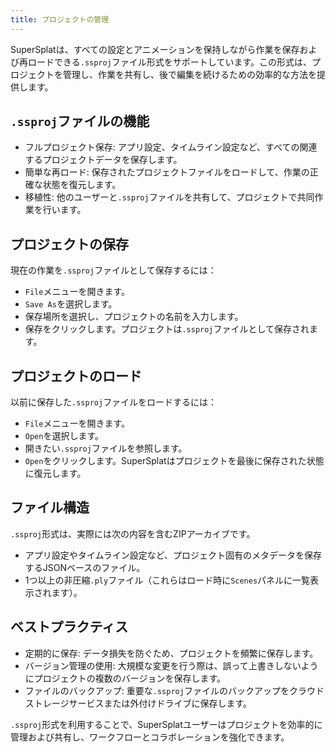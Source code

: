```yaml
---
title: プロジェクトの管理
---
```


SuperSplatは、すべての設定とアニメーションを保持しながら作業を保存および再ロードできる`.ssproj`ファイル形式をサポートしています。この形式は、プロジェクトを管理し、作業を共有し、後で編集を続けるための効率的な方法を提供します。

## `.ssproj`ファイルの機能

* フルプロジェクト保存: アプリ設定、タイムライン設定など、すべての関連するプロジェクトデータを保存します。
* 簡単な再ロード: 保存されたプロジェクトファイルをロードして、作業の正確な状態を復元します。
* 移植性: 他のユーザーと`.ssproj`ファイルを共有して、プロジェクトで共同作業を行います。

## プロジェクトの保存

現在の作業を`.ssproj`ファイルとして保存するには：

* `File`メニューを開きます。
* `Save As`を選択します。
* 保存場所を選択し、プロジェクトの名前を入力します。
* 保存をクリックします。プロジェクトは`.ssproj`ファイルとして保存されます。

## プロジェクトのロード

以前に保存した`.ssproj`ファイルをロードするには：

* `File`メニューを開きます。
* `Open`を選択します。
* 開きたい`.ssproj`ファイルを参照します。
* `Open`をクリックします。SuperSplatはプロジェクトを最後に保存された状態に復元します。

## ファイル構造

`.ssproj`形式は、実際には次の内容を含むZIPアーカイブです。

* アプリ設定やタイムライン設定など、プロジェクト固有のメタデータを保存するJSONベースのファイル。
* 1つ以上の非圧縮`.ply`ファイル（これらはロード時に`Scenes`パネルに一覧表示されます）。

## ベストプラクティス

* 定期的に保存: データ損失を防ぐため、プロジェクトを頻繁に保存します。
* バージョン管理の使用: 大規模な変更を行う際は、誤って上書きしないようにプロジェクトの複数のバージョンを保存します。
* ファイルのバックアップ: 重要な`.ssproj`ファイルのバックアップをクラウドストレージサービスまたは外付けドライブに保存します。

`.ssproj`形式を利用することで、SuperSplatユーザーはプロジェクトを効率的に管理および共有し、ワークフローとコラボレーションを強化できます。
